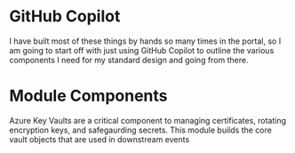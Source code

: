 # GitHub Copilot
I have built most of these things by hands so many times in the portal, so I am going to start off with just using GitHub Copilot to outline the various components I need for my standard design and going from there. 

# Module Components
Azure Key Vaults are a critical component to managing certificates, rotating encryption keys, and safegaurding secrets. 
This module builds the core vault objects that are used in downstream events


